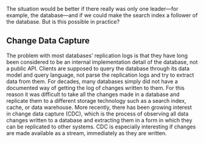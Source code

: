 The situation would be better if there really was only one leader—for example, the database—and if
we could make the search index a follower of the database. But is this possible in practice? ## Change Data Capture 
The problem with most databases’ replication logs is that they have long been considered to be an
internal implementation detail of the database, not a public API. Clients are supposed to query the
database through its data model and query language, not parse the replication logs and try to
extract data from them. For decades, many databases simply did not have a documented way of getting the log of changes
written to them. For this reason it was difficult to take all the changes made in a database and
replicate them to a different storage technology such as a search index, cache, or data warehouse. 
More recently, there has been growing interest in change data capture (CDC), which is the process
of observing all data changes written to a database and extracting them in a form in which they can
be replicated to other systems. CDC is especially interesting if changes are made available as a
stream, immediately as they are written.